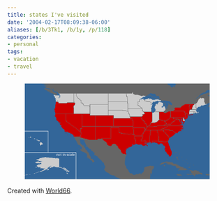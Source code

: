 ```yaml
---
title: states I've visited
date: '2004-02-17T08:09:38-06:00'
aliases: [/b/3Tk1, /b/1y, /p/118]
categories:
- personal
tags:
- vacation
- travel
---
```


<figure class="aligncenter">
  <!-- original image: http://www.world66.com/myworld66/visitedStates/statemap?visited=ALAZARCACODCFLGAKSKYLAMDMSMONVNJNMNYNCOHOKPASCTNTXUTVAWVILVTOR -->
  <img src="states-visited.gif">
</figure>

Created with [World66](http://www.world66.com/myworld66/visitedStates).

